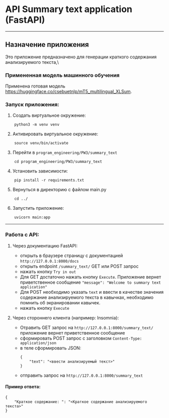 # API Summary text application (FastAPI)
---

## Назначение приложения

Это приложение предназначено для генерации краткого содержания анализируемого текста,\

### Примененная модель машинного обучения

Применена готовая модель https://huggingface.co/csebuetnlp/mT5_multilingual_XLSum.

### Запуск приложения:

1. Создать виртуальное окружение:

```
    python3 -m venv venv
```

2. Активировать виртуальное окружение:

```
    source venv/bin/activate
```

3. Перейти в `program_engineering/PW3/summary_text`

```
    cd program_engineering/PW3/summary_text
```

4. Установить зависимости:

```
    pip install -r requirements.txt
```

5. Вернуться в директорию с файлом main.py

```
    cd ../
```

6. Запустить приложение:

```
    uvicorn main:app
```

---

### Работа с API:

1. Через документацию FastAPI:
    - открыть в браузере страницу с документацией `http://127.0.0.1:8000/docs`
    - открыть endpoint `/summary_text/` GET или POST запрос
    - нажать кнопку `Try in out`
    - Для GET достаточно нажать кнопку `Execute`. Приложение вернет приветственное сообщение
      `"message": "Welcome to summary text application"`
    - Для POST необходимо указать `text` и ввести в качестве значения содержание анализируемого текста в кавычках,
      необходимо помнить об экранировании кавычек.
    - нажать кнопку `Execute`

2. Через стороннего клиента (например: Insomnia):
    - Отравить GET запрос на `http://127.0.0.1:8000/summary_text/` приложение вернет приветственное сообщение
    - сформировать POST запрос с заголовком `Content-Type: application/json`
    - в теле сформировать JSON:
        ```
        {
            "text": "<ввести анализируемый текст>"
        }
        ```
    - отправить запрос на `http://127.0.0.1:8000/summary_text`

#### Пример ответа:

```
{
	"Краткое содержание: ": "<Краткое содержание анализируемого текста>"
}
```
